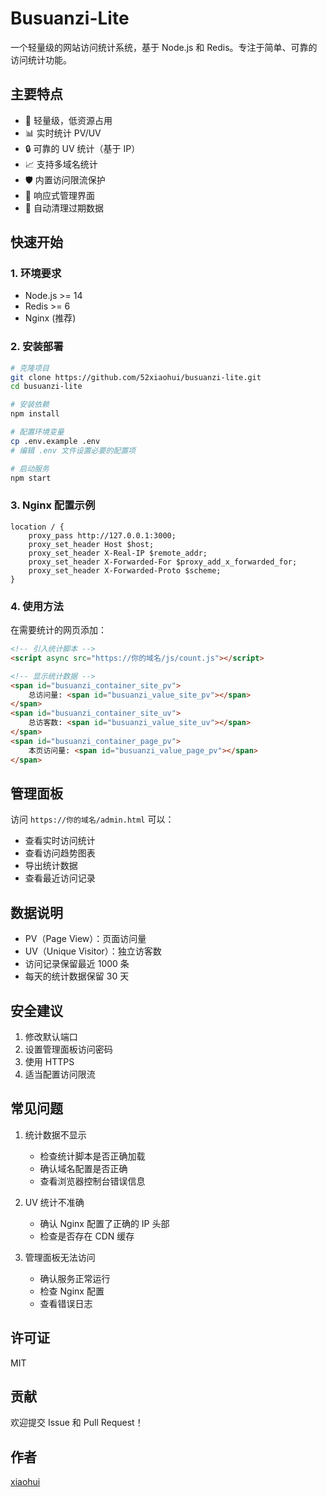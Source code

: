 # Busuanzi-Lite

一个轻量级的网站访问统计系统，基于 Node.js 和 Redis。专注于简单、可靠的访问统计功能。

## 主要特点

- 🚀 轻量级，低资源占用
- 📊 实时统计 PV/UV
- 🔒 可靠的 UV 统计（基于 IP）
- 📈 支持多域名统计
- 🛡️ 内置访问限流保护
- 📱 响应式管理界面
- 🔄 自动清理过期数据

## 快速开始

### 1. 环境要求
- Node.js >= 14
- Redis >= 6
- Nginx (推荐)

### 2. 安装部署

```bash
# 克隆项目
git clone https://github.com/52xiaohui/busuanzi-lite.git
cd busuanzi-lite

# 安装依赖
npm install

# 配置环境变量
cp .env.example .env
# 编辑 .env 文件设置必要的配置项

# 启动服务
npm start
```

### 3. Nginx 配置示例

```nginx
location / {
    proxy_pass http://127.0.0.1:3000;
    proxy_set_header Host $host;
    proxy_set_header X-Real-IP $remote_addr;
    proxy_set_header X-Forwarded-For $proxy_add_x_forwarded_for;
    proxy_set_header X-Forwarded-Proto $scheme;
}
```

### 4. 使用方法

在需要统计的网页添加：

```html
<!-- 引入统计脚本 -->
<script async src="https://你的域名/js/count.js"></script>

<!-- 显示统计数据 -->
<span id="busuanzi_container_site_pv">
    总访问量: <span id="busuanzi_value_site_pv"></span>
</span>
<span id="busuanzi_container_site_uv">
    总访客数: <span id="busuanzi_value_site_uv"></span>
</span>
<span id="busuanzi_container_page_pv">
    本页访问量: <span id="busuanzi_value_page_pv"></span>
</span>
```

## 管理面板

访问 `https://你的域名/admin.html` 可以：
- 查看实时访问统计
- 查看访问趋势图表
- 导出统计数据
- 查看最近访问记录

## 数据说明

- PV（Page View）：页面访问量
- UV（Unique Visitor）：独立访客数
- 访问记录保留最近 1000 条
- 每天的统计数据保留 30 天

## 安全建议

1. 修改默认端口
2. 设置管理面板访问密码
3. 使用 HTTPS
4. 适当配置访问限流

## 常见问题

1. 统计数据不显示
   - 检查统计脚本是否正确加载
   - 确认域名配置是否正确
   - 查看浏览器控制台错误信息

2. UV 统计不准确
   - 确认 Nginx 配置了正确的 IP 头部
   - 检查是否存在 CDN 缓存

3. 管理面板无法访问
   - 确认服务正常运行
   - 检查 Nginx 配置
   - 查看错误日志

## 许可证

MIT

## 贡献

欢迎提交 Issue 和 Pull Request！

## 作者

[xiaohui](mailto:52xiaohuia@gmail.com)